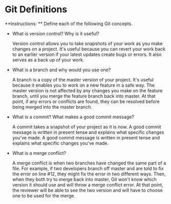 # Git Definitions

**Instructions: ** Define each of the following Git concepts.

* What is version control?  Why is it useful?

  Version control allows you to take snapshots of your work as you make changes on a project. It's useful because you can revert your work back to an earlier version if your latest updates create bugs or errors. It also serves as a back up of your work.

* What is a branch and why would you use one?
  
  A branch is a copy of the master version of your project. It's useful because it enables you to work on a new feature in a safe way. The master version is not affected by any changes you make on the feature branch, until you merge the feature branch back into master. At that point, if any errors or conflicts are found, they can be resolved before being merged into the master branch.

* What is a commit? What makes a good commit message?
  
  A commit takes a snapshot of your project as it is now. A good commit message is written in present tense and explains what specific changes you've made. A good commit message is written in present tense and explains what specific changes you've made. 

* What is a merge conflict?
  
  A merge conflict is when two branches have changed the same part of a file. For example, if two developers branch off master and are told to fix the error on line #12, they might fix the error in two different ways. Then, when they both try to merge back into master, Git won't know which version it should use and will throw a merge conflict error. At that point, the reviewer will be able to see the two version and will have to choose one to be used for the merge.
